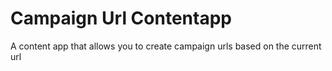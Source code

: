 # Campaign Url Contentapp
A content app that allows you to create campaign urls based on the current url

